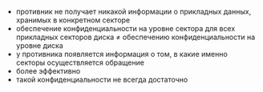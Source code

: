- противник не получает никакой информации о прикладных данных, хранимых в конкретном секторе
- обеспечение конфиденциальности на уровне сектора для всех прикладных секторов диска $\neq$ обеспечению конфиденциальности на уровне диска
- у противника появляется информация о том, в какие именно секторы осуществляется обращение
- более эффективно
- такой конфиденциальности не всегда достаточно
